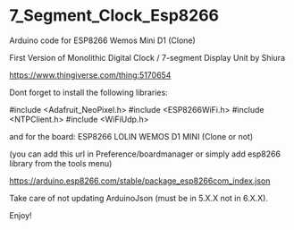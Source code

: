 # 7_Segment_Clock_Esp8266
Arduino code for ESP8266 Wemos Mini D1 (Clone) 

First Version of Monolithic Digital Clock / 7-segment Display Unit
by Shiura

https://www.thingiverse.com/thing:5170654


Dont forget to install the following libraries:

#include <Adafruit_NeoPixel.h>
#include <ESP8266WiFi.h>
#include <NTPClient.h>
#include <WiFiUdp.h>

and for the board: ESP8266 LOLIN WEMOS D1 MINI (Clone or not)

(you can add this url in Preference/boardmanager or simply add esp8266 library from the tools menu)

https://arduino.esp8266.com/stable/package_esp8266com_index.json

Take care of not updating ArduinoJson (must be in 5.X.X not in 6.X.X). 

Enjoy!
